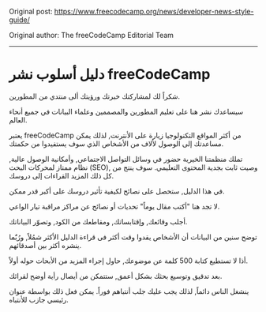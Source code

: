 Original post: https://www.freecodecamp.org/news/developer-news-style-guide/

Original author: The freeCodeCamp Editorial Team

---

# دليل أسلوب نشر freeCodeCamp

شكراً لك لمشاركتك خبرتك ورؤيتك ألى منتدي من المطورين.

سيساعدك نشر هنا على تعليم المطورين والمصممين وعلماء البيانات في جميع أنحاء العالم.

يعتبر freeCodeCamp من أكثر المواقع التكنولوجيا زيارة على الأنترنت, لذلك يمكن مساعدتك إلى الوصول لألاف من الأشخاص الذي سوف يستفيدوا من حكمتك.

تملك منظمتنا الخيرية حضور في وسائل التواصل الاجتماعي, وأمكانية الوصول عالية, نظام ممتاز لمحركات البحث (SEO), وصيت ثابت بجدية المحتوى التعليمي. سوف ينتج من كل ذلك المزيد القراءات إلى دروسك.

في هذا الدليل, ستحصل على نصائح لكيفية تأثير دروسك على أكبر قدر ممكن.

لا تجد هنا "أكتب مقال يوماً" تحديات أو نصائح عن مراكز مراقبة تيار الواعي.

أجلب وقائعك, وإقتابساتك, ومقاطعك من الكود, وتصوّر البياناتك.

توضح سنين من البيانات أن الأشخاص يقدوا وقت أكثر فى قراءة الدليل الأكثر شمُلاً, ورُبٌَما ينشره أكثر بين أصدقائهم.

أذا لا تستطيع كتابة 500 كلمة عن موضوعك, حاول إجراء المزيد من الأبحاث حوله أولاً.

بعد تدقيق وتوسيع بحثك بشكل أعمق, ستتمكن من أيصال رأية أوضح لقرائك.

ينشغل الناس دائماً, لذلك يجب عليك جلب أنتباهم فوراً. يمكن فعل ذلك بواسطة عنوان رئيسي جازب للأنتباه.